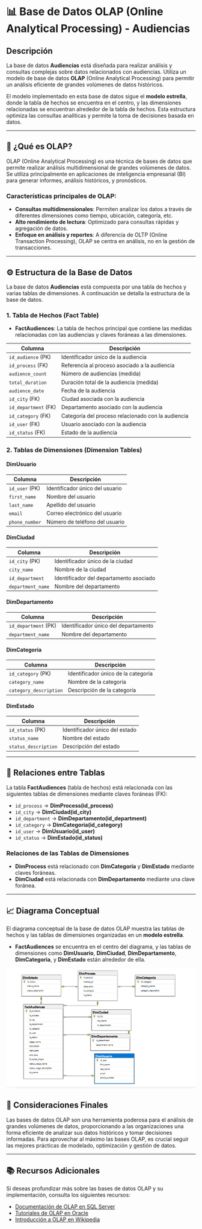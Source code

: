 # 📊 Base de Datos OLAP (Online Analytical Processing) - Audiencias

## Descripción

La base de datos **Audiencias** está diseñada para realizar análisis y consultas complejas sobre datos relacionados con audiencias. Utiliza un modelo de base de datos **OLAP** (Online Analytical Processing) para permitir un análisis eficiente de grandes volúmenes de datos históricos.

El modelo implementado en esta base de datos sigue el **modelo estrella**, donde la tabla de hechos se encuentra en el centro, y las dimensiones relacionadas se encuentran alrededor de la tabla de hechos. Esta estructura optimiza las consultas analíticas y permite la toma de decisiones basada en datos.

---

## 📘 ¿Qué es OLAP?

OLAP (Online Analytical Processing) es una técnica de bases de datos que permite realizar análisis multidimensional de grandes volúmenes de datos. Se utiliza principalmente en aplicaciones de inteligencia empresarial (BI) para generar informes, análisis históricos, y pronósticos.

### Características principales de OLAP:

- **Consultas multidimensionales**: Permiten analizar los datos a través de diferentes dimensiones como tiempo, ubicación, categoría, etc.
- **Alto rendimiento de lectura**: Optimizado para consultas rápidas y agregación de datos.
- **Enfoque en análisis y reportes**: A diferencia de OLTP (Online Transaction Processing), OLAP se centra en análisis, no en la gestión de transacciones.

---

## ⚙️ Estructura de la Base de Datos

La base de datos **Audiencias** está compuesta por una tabla de hechos y varias tablas de dimensiones. A continuación se detalla la estructura de la base de datos.

### 1. **Tabla de Hechos (Fact Table)**

- **FactAudiences**: La tabla de hechos principal que contiene las medidas relacionadas con las audiencias y claves foráneas a las dimensiones.

| **Columna**        | **Descripción**                                   |
|--------------------|---------------------------------------------------|
| `id_audience` (PK) | Identificador único de la audiencia               |
| `id_process` (FK)  | Referencia al proceso asociado a la audiencia     |
| `audience_count`   | Número de audiencias (medida)                     |
| `total_duration`   | Duración total de la audiencia (medida)           |
| `audience_date`    | Fecha de la audiencia                             |
| `id_city` (FK)     | Ciudad asociada con la audiencia                  |
| `id_department` (FK) | Departamento asociado con la audiencia           |
| `id_category` (FK) | Categoría del proceso relacionado con la audiencia |
| `id_user` (FK)     | Usuario asociado con la audiencia                 |
| `id_status` (FK)   | Estado de la audiencia                            |

### 2. **Tablas de Dimensiones (Dimension Tables)**

#### **DimUsuario**
| **Columna**    | **Descripción**                             |
|----------------|---------------------------------------------|
| `id_user` (PK) | Identificador único del usuario             |
| `first_name`   | Nombre del usuario                          |
| `last_name`    | Apellido del usuario                        |
| `email`        | Correo electrónico del usuario              |
| `phone_number` | Número de teléfono del usuario              |

#### **DimCiudad**
| **Columna**     | **Descripción**                             |
|-----------------|---------------------------------------------|
| `id_city` (PK)  | Identificador único de la ciudad            |
| `city_name`     | Nombre de la ciudad                         |
| `id_department` | Identificador del departamento asociado    |
| `department_name` | Nombre del departamento                    |

#### **DimDepartamento**
| **Columna**       | **Descripción**                             |
|-------------------|---------------------------------------------|
| `id_department` (PK) | Identificador único del departamento    |
| `department_name`  | Nombre del departamento                     |

#### **DimCategoria**
| **Columna**         | **Descripción**                             |
|---------------------|---------------------------------------------|
| `id_category` (PK)  | Identificador único de la categoría         |
| `category_name`     | Nombre de la categoría                      |
| `category_description` | Descripción de la categoría               |

#### **DimEstado**
| **Columna**      | **Descripción**                             |
|------------------|---------------------------------------------|
| `id_status` (PK) | Identificador único del estado              |
| `status_name`    | Nombre del estado                           |
| `status_description` | Descripción del estado                    |

---

## 🔗 Relaciones entre Tablas

La tabla **FactAudiences** (tabla de hechos) está relacionada con las siguientes tablas de dimensiones mediante claves foráneas (FK):

- `id_process` → **DimProcess(id_process)**
- `id_city` → **DimCiudad(id_city)**
- `id_department` → **DimDepartamento(id_department)**
- `id_category` → **DimCategoria(id_category)**
- `id_user` → **DimUsuario(id_user)**
- `id_status` → **DimEstado(id_status)**

### **Relaciones de las Tablas de Dimensiones**

- **DimProcess** está relacionado con **DimCategoria** y **DimEstado** mediante claves foráneas.
- **DimCiudad** está relacionada con **DimDepartamento** mediante una clave foránea.
  
---

## 📈 Diagrama Conceptual

El diagrama conceptual de la base de datos OLAP muestra las tablas de hechos y las tablas de dimensiones organizadas en un **modelo estrella**.

- **FactAudiences** se encuentra en el centro del diagrama, y las tablas de dimensiones como **DimUsuario**, **DimCiudad**, **DimDepartamento**, **DimCategoria**, y **DimEstado** están alrededor de ella.
  
![Diagrama de la base de datos OLTP](https://github.com/Jeperezp/SqlWorkout/blob/main/Base_de_Datos_OLTP/OLAP/Diagrama_OLAP.PNG)


## 📝 Consideraciones Finales

Las bases de datos OLAP son una herramienta poderosa para el análisis de grandes volúmenes de datos, proporcionando a las organizaciones una forma eficiente de analizar sus datos históricos y tomar decisiones informadas. Para aprovechar al máximo las bases OLAP, es crucial seguir las mejores prácticas de modelado, optimización y gestión de datos.

---

## 📚 Recursos Adicionales

Si deseas profundizar más sobre las bases de datos OLAP y su implementación, consulta los siguientes recursos:

- [Documentación de OLAP en SQL Server](https://docs.microsoft.com/en-us/sql/analysis-services/)
- [Tutoriales de OLAP en Oracle](https://www.oracle.com/database/technologies/olap.html)
- [Introducción a OLAP en Wikipedia](https://en.wikipedia.org/wiki/Online_analytical_processing)

